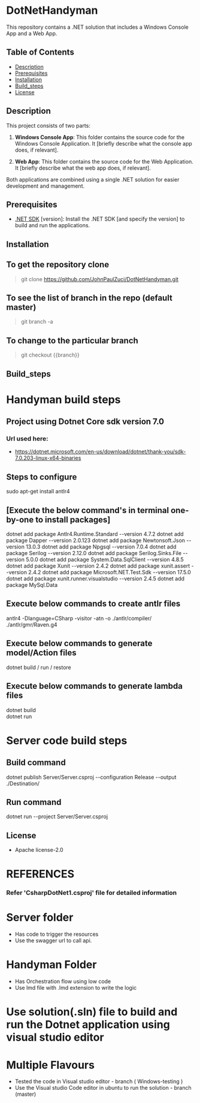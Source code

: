 # DotNetHandyman
This repository contains a .NET solution that includes a Windows Console App and a Web App.

## Table of Contents

- [Description](#description)
- [Prerequisites](#prerequisites)
- [Installation](#installation)
- [Build_steps](#build_steps)
- [License](#license)

## Description

This project consists of two parts:

1. **Windows Console App**: This folder contains the source code for the Windows Console Application. It [briefly describe what the console app does, if relevant].

2. **Web App**: This folder contains the source code for the Web Application. It [briefly describe what the web app does, if relevant].

Both applications are combined using a single .NET solution for easier development and management.

## Prerequisites

- [.NET SDK](https://dotnet.microsoft.com/download/dotnet) [version]: Install the .NET SDK [and specify the version] to build and run the applications.

## Installation

## To get the repository clone

 > git clone https://github.com/JohnPaulZuci/DotNetHandyman.git

## To see the list of branch in the repo (default master)
 > git branch -a
 
## To change to the particular branch
 > git checkout {{branch}}

## Build_steps

# Handyman build steps

## Project using Dotnet Core sdk version 7.0

### Url used here:  
 - https://dotnet.microsoft.com/en-us/download/dotnet/thank-you/sdk-7.0.203-linux-x64-binaries

## Steps to configure 
sudo apt-get install antlr4

## [Execute the below command's in terminal one-by-one to install packages]
dotnet add package Antlr4.Runtime.Standard --version 4.7.2
dotnet add package Dapper --version 2.0.123
dotnet add package Newtonsoft.Json --version 13.0.3
dotnet add package Npgsql --version 7.0.4
dotnet add package Serilog --version 2.12.0
dotnet add package Serilog.Sinks.File --version 5.0.0
dotnet add package System.Data.SqlClient --version 4.8.5
dotnet add package Xunit --version 2.4.2
dotnet add package xunit.assert --version 2.4.2
dotnet add package Microsoft.NET.Test.Sdk --version 17.5.0
dotnet add package xunit.runner.visualstudio --version 2.4.5
dotnet add package MySql.Data


## Execute below commands to create antlr files
antlr4 -Dlanguage=CSharp -visitor -atn -o ./antlr/compiler/ ./antlr/gmr/Raven.g4

## Execute below commands to generate model/Action files
dotnet build /  run / restore

## Execute below commands to generate lambda files
dotnet build   
dotnet run 


# Server code build steps

## Build command
dotnet publish Server/Server.csproj --configuration Release --output ./Destination/

## Run command
dotnet run --project Server/Server.csproj 

## License
  - Apache license-2.0



# REFERENCES

### Refer 'CsharpDotNet1.csproj' file for detailed information

# Server folder
- Has code to trigger the resources
- Use the swagger url to call api.

# Handyman Folder
 - Has Orchestration flow using low code
 - Use lmd file with .lmd extension to write the logic
   
# Use solution(.sln) file to build and run the Dotnet application using visual studio editor

# Multiple Flavours
  - Tested the code in Visual studio editor - branch ( Windows-testing )
  - Use the Visual studio Code editor in ubuntu to run the solution - branch (master)
